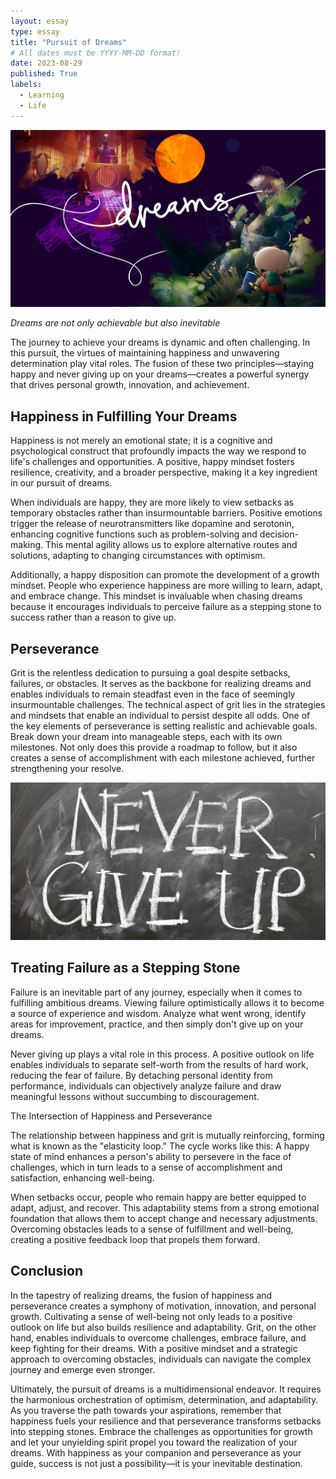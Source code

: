 ```yaml
---
layout: essay
type: essay
title: "Pursuit of Dreams"
# All dates must be YYYY-MM-DD format!
date: 2023-08-29
published: True
labels:
  - Learning
  - Life
---
```


<img width="600px" src="../img/dreams.jpeg" alt="Dreams">

*Dreams are not only achievable but also inevitable*

The journey to achieve your dreams is dynamic and often challenging. In this pursuit, the virtues of maintaining happiness and unwavering determination play vital roles. The fusion of these two principles—staying happy and never giving up on your dreams—creates a powerful synergy that drives personal growth, innovation, and achievement.


## Happiness in Fulfilling Your Dreams

Happiness is not merely an emotional state; it is a cognitive and psychological construct that profoundly impacts the way we respond to life's challenges and opportunities. A positive, happy mindset fosters resilience, creativity, and a broader perspective, making it a key ingredient in our pursuit of dreams.

When individuals are happy, they are more likely to view setbacks as temporary obstacles rather than insurmountable barriers. Positive emotions trigger the release of neurotransmitters like dopamine and serotonin, enhancing cognitive functions such as problem-solving and decision-making. This mental agility allows us to explore alternative routes and solutions, adapting to changing circumstances with optimism.

Additionally, a happy disposition can promote the development of a growth mindset. People who experience happiness are more willing to learn, adapt, and embrace change. This mindset is invaluable when chasing dreams because it encourages individuals to perceive failure as a stepping stone to success rather than a reason to give up.
 

## Perseverance

Grit is the relentless dedication to pursuing a goal despite setbacks, failures, or obstacles. It serves as the backbone for realizing dreams and enables individuals to remain steadfast even in the face of seemingly insurmountable challenges. The technical aspect of grit lies in the strategies and mindsets that enable an individual to persist despite all odds. One of the key elements of perseverance is setting realistic and achievable goals. Break down your dream into manageable steps, each with its own milestones. Not only does this provide a roadmap to follow, but it also creates a sense of accomplishment with each milestone achieved, further strengthening your resolve.

<img width="600px" class="rounded float-start pe-4" src="../img/notquite.jpg">


## Treating Failure as a Stepping Stone

Failure is an inevitable part of any journey, especially when it comes to fulfilling ambitious dreams. Viewing failure optimistically allows it to become a source of experience and wisdom. Analyze what went wrong, identify areas for improvement, practice, and then simply don't give up on your dreams.

Never giving up plays a vital role in this process. A positive outlook on life enables individuals to separate self-worth from the results of hard work, reducing the fear of failure. By detaching personal identity from performance, individuals can objectively analyze failure and draw meaningful lessons without succumbing to discouragement.

The Intersection of Happiness and Perseverance

The relationship between happiness and grit is mutually reinforcing, forming what is known as the "elasticity loop." The cycle works like this: A happy state of mind enhances a person's ability to persevere in the face of challenges, which in turn leads to a sense of accomplishment and satisfaction, enhancing well-being.

When setbacks occur, people who remain happy are better equipped to adapt, adjust, and recover. This adaptability stems from a strong emotional foundation that allows them to accept change and necessary adjustments. Overcoming obstacles leads to a sense of fulfillment and well-being, creating a positive feedback loop that propels them forward.

## Conclusion

In the tapestry of realizing dreams, the fusion of happiness and perseverance creates a symphony of motivation, innovation, and personal growth. Cultivating a sense of well-being not only leads to a positive outlook on life but also builds resilience and adaptability. Grit, on the other hand, enables individuals to overcome challenges, embrace failure, and keep fighting for their dreams. With a positive mindset and a strategic approach to overcoming obstacles, individuals can navigate the complex journey and emerge even stronger.

Ultimately, the pursuit of dreams is a multidimensional endeavor. It requires the harmonious orchestration of optimism, determination, and adaptability. As you traverse the path towards your aspirations, remember that happiness fuels your resilience and that perseverance transforms setbacks into stepping stones. Embrace the challenges as opportunities for growth and let your unyielding spirit propel you toward the realization of your dreams. With happiness as your companion and perseverance as your guide, success is not just a possibility—it is your inevitable destination.

